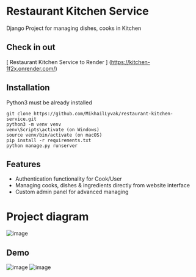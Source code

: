 # Restaurant Kitchen Service

Django Project for managing dishes, cooks in Kitchen

## Check in out

   [ Restaurant Kitchen Service to Render ] (https://kitchen-1f2x.onrender.com/)

## Installation

Python3 must be already installed

```shell
git clone https://github.com/MikhailLyvak/restaurant-kitchen-service.git
python3 -m venv venv
venv\Scripts\activate (on Windows)
source venv/bin/activate (on macOS)
pip install -r requirements.txt
python manage.py runserver
```

## Features
* Authentication functionality for Cook/User
* Managing cooks, dishes & ingredients directly from website interface
* Custom admin panel for advanced managing

# Project diagram
![image](https://user-images.githubusercontent.com/118639650/229059931-19cf62e8-dbd4-40c6-80d2-c2e370d871cf.png)

## Demo
![image](https://user-images.githubusercontent.com/118639650/229090038-a77d6681-e2a5-439d-a3b4-82a15d72f143.png)
![image](https://user-images.githubusercontent.com/118639650/229090132-796eb17a-5097-470e-b4ef-2ee93392dc0e.png)
